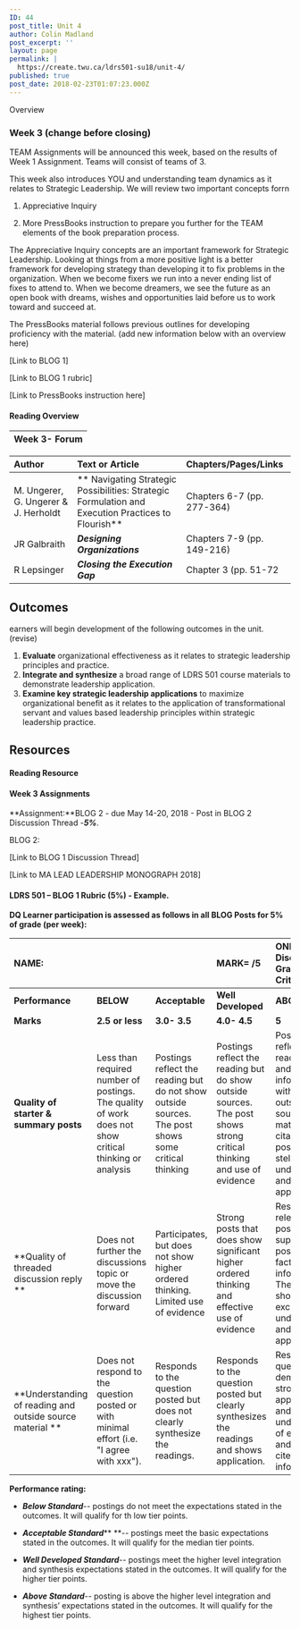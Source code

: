 ```yaml
---
ID: 44
post_title: Unit 4
author: Colin Madland
post_excerpt: ''
layout: page
permalink: |
  https://create.twu.ca/ldrs501-su18/unit-4/
published: true
post_date: 2018-02-23T01:07:23.000Z
---
```


Overview

### Week 3 \(change before closing\)

TEAM Assignments will be announced this week, based on the results of Week 1 Assignment. Teams will consist of teams of 3.

This week also introduces YOU and understanding team dynamics as it relates to Strategic Leadership. We will review two important concepts forrn

1. Appreciative Inquiry

2. More PressBooks instruction to prepare you further for the TEAM elements of the book preparation process.

The Appreciative Inquiry concepts are an important framework for Strategic Leadership. Looking at things from a more positive light is a better framework for developing strategy than developing it to fix problems in the organization. When we become fixers we run into a never ending list of fixes to attend to. When we become dreamers, we see the future as an open book with dreams, wishes and opportunities laid before us to work toward and succeed at.

The PressBooks material follows previous outlines for developing proficiency with the material. \(add new information below with an overview here\)

\[Link to BLOG 1\]

\[Link to BLOG 1 rubric\]

\[Link to PressBooks instruction here\]

#### Reading Overview

| **Week 3- Forum** |
| :--- |


| **Author** | **Text or Article** | **Chapters/Pages/Links** |
| :--- | :--- | :--- |
| M. Ungerer, G. Ungerer & J. Herholdt | \*\* Navigating Strategic Possibilities: Strategic Formulation and Execution Practices to Flourish\*\* | Chapters 6-7 \(pp. 277-364\) |
| JR Galbraith | _**Designing Organizations**_ | Chapters 7-9 \(pp. 149-216\) |
| R Lepsinger | _**Closing the Execution Gap**_ | Chapter 3 \(pp. 51-72 |

## Outcomes

earners will begin development of the following outcomes in the unit. \(revise\)

1. **Evaluate**
   organizational effectiveness as it relates to strategic leadership principles and practice.
2. **Integrate and synthesize**
   a broad range of LDRS 501 course materials to demonstrate leadership application.
3. **Examine key strategic leadership applications**
   to maximize organizational benefit as it relates to the application of transformational servant and values based leadership principles within strategic leadership practice.

## Resources

#### Reading Resource

#### Week 3 Assignments

**Assignment:**BLOG 2 - due May 14-20, 2018 - Post in BLOG 2 Discussion Thread -_**5%**_.

BLOG 2:

\[Link to BLOG 1 Discussion Thread\]

\[Link to MA LEAD LEADERSHIP MONOGRAPH 2018\]

#### LDRS 501 – BLOG 1 Rubric \(5%\) - Example.

**DQ Learner participation is assessed as follows in all BLOG Posts for 5% of grade \(per week\):**

| NAME: |  |  | **MARK= /5** | **ONLINE Discussion Grading Criteria** |
| :--- | :--- | :--- | :--- | :--- |
| **Performance** | **BELOW** | **Acceptable** | **Well Developed** | **ABOVE** |
| **Marks** | **2.5 or less** | **3.0- 3.5** | **4.0- 4.5** | **5** |
| **Quality of starter & summary posts** | Less than required number of postings. The quality of work does not show critical thinking or analysis | Postings reflect the reading but do not show outside sources. The post shows some critical thinking | Postings reflect the reading but do show outside sources. The post shows strong critical thinking and use of evidence | Postings reflect the readings well and outside information with proper outside source material citation. The post shows stellar understanding and application |
| \*\*Quality of threaded discussion reply \*\* | Does not further the discussions topic or move the discussion forward | Participates, but does not show higher ordered thinking. Limited use of evidence | Strong posts that does show significant higher ordered thinking and effective use of evidence | Response relevant to posting and supports position with factual information. The post shows excellent understanding and application. |
| \*\*Understanding of reading and outside source material \*\* | Does not respond to the question posted or with minimal effort \(i.e. "I agree with xxx"\). | Responds to the question posted but does not clearly synthesize the readings. | Responds to the question posted but clearly synthesizes the readings and shows application. | Responds to question and demonstrates strong application and understanding of evidence and properly cites information. |

**Performance rating:**

* _**Below Standard**_-- postings do not meet the expectations stated in the outcomes. It will qualify for th low tier points.

* _**Acceptable Standard**_\*\* \*\*-- postings meet the basic expectations stated in the outcomes. It will qualify for the median tier points.

* _**Well Developed Standard**_-- postings meet the higher level integration and synthesis expectations stated in the outcomes. It will qualify for the higher tier points.

* _**Above Standard**_-- posting is above the higher level integration and synthesis’ expectations stated in the outcomes. It will qualify for the highest tier points.



